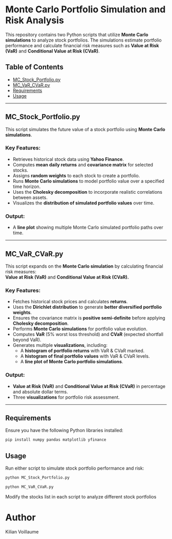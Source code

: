 # Monte Carlo Portfolio Simulation and Risk Analysis

This repository contains two Python scripts that utilize **Monte Carlo simulations** to analyze stock portfolios. The simulations estimate portfolio performance and calculate financial risk measures such as **Value at Risk (VaR)** and **Conditional Value at Risk (CVaR)**.

## Table of Contents
- [MC_Stock_Portfolio.py](#mc_stock_portfoliopy)
- [MC_VaR_CVaR.py](#mc_var_cvarpy)
- [Requirements](#requirements)
- [Usage](#usage)

---

## MC_Stock_Portfolio.py

This script simulates the future value of a stock portfolio using **Monte Carlo simulations**.

### Key Features:
- Retrieves historical stock data using **Yahoo Finance**.
- Computes **mean daily returns** and **covariance matrix** for selected stocks.
- Assigns **random weights** to each stock to create a portfolio.
- Runs **Monte Carlo simulations** to model portfolio value over a specified time horizon.
- Uses the **Cholesky decomposition** to incorporate realistic correlations between assets.
- Visualizes the **distribution of simulated portfolio values** over time.

### Output:
- A **line plot** showing multiple Monte Carlo simulated portfolio paths over time.

---

## MC_VaR_CVaR.py

This script expands on the **Monte Carlo simulation** by calculating financial risk measures:  
**Value at Risk (VaR)** and **Conditional Value at Risk (CVaR).**

### Key Features:
- Fetches historical stock prices and calculates **returns**.
- Uses the **Dirichlet distribution** to generate **better diversified portfolio weights**.
- Ensures the covariance matrix is **positive semi-definite** before applying **Cholesky decomposition**.
- Performs **Monte Carlo simulations** for portfolio value evolution.
- Computes **VaR** (5% worst loss threshold) and **CVaR** (expected shortfall beyond VaR).
- Generates multiple **visualizations**, including:
  - A **histogram of portfolio returns** with VaR & CVaR marked.
  - A **histogram of final portfolio values** with VaR & CVaR levels.
  - A **line plot of Monte Carlo portfolio simulations**.

### Output:
- **Value at Risk (VaR)** and **Conditional Value at Risk (CVaR)** in percentage and absolute dollar terms.
- Three **visualizations** for portfolio risk assessment.

---

## Requirements

Ensure you have the following Python libraries installed:

```bash
pip install numpy pandas matplotlib yfinance
```

## Usage
Run either script to simulate stock portfolio performance and risk:
```bash
python MC_Stock_Portfolio.py
```
```bash
python MC_VaR_CVaR.py
```
Modify the stocks list in each script to analyze different stock portfolios

# Author
Kilian Voillaume





